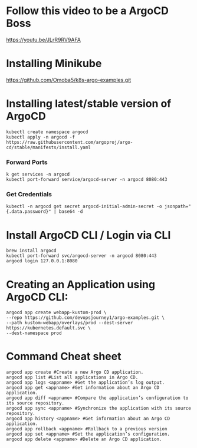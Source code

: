 

# Follow this video to be a ArgoCD Boss
https://youtu.be/JLrR9RV9AFA

# Installing Minikube
https://github.com/Omoba5/k8s-argo-examples.git

# Installing latest/stable version of ArgoCD
```
kubectl create namespace argocd
kubectl apply -n argocd -f https://raw.githubusercontent.com/argoproj/argo-cd/stable/manifests/install.yaml
```

### Forward Ports
```
k get services -n argocd
kubectl port-forward service/argocd-server -n argocd 8080:443
```

### Get Credentials
```
kubectl -n argocd get secret argocd-initial-admin-secret -o jsonpath="{.data.password}" | base64 -d
```

# Install ArgoCD CLI / Login via CLI
```
brew install argocd
kubectl port-forward svc/argocd-server -n argocd 8080:443
argocd login 127.0.0.1:8080
```

# Creating an Application using ArgoCD CLI:
```
argocd app create webapp-kustom-prod \
--repo https://github.com/devopsjourney1/argo-examples.git \
--path kustom-webapp/overlays/prod --dest-server https://kubernetes.default.svc \
--dest-namespace prod
```

# Command Cheat sheet
```
argocd app create #Create a new Argo CD application.
argocd app list #List all applications in Argo CD.
argocd app logs <appname> #Get the application’s log output.
argocd app get <appname> #Get information about an Argo CD application.
argocd app diff <appname> #Compare the application’s configuration to its source repository.
argocd app sync <appname> #Synchronize the application with its source repository.
argocd app history <appname> #Get information about an Argo CD application.
argocd app rollback <appname> #Rollback to a previous version
argocd app set <appname> #Set the application’s configuration.
argocd app delete <appname> #Delete an Argo CD application.
```





